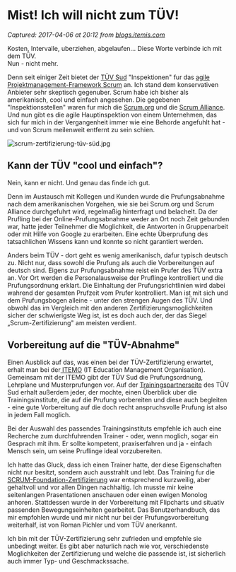 # Mist! Ich will nicht zum TÜV!

_Captured: 2017-04-06 at 20:12 from [blogs.itemis.com](https://blogs.itemis.com/de/mist-ich-will-nicht-zum-t%C3%BCv?utm_source=hs_email&utm_medium=email&utm_content=50066132&_hsenc=p2ANqtz-8YPPRSzJU1RSHJZzfStM3Qihhcgy_ED0gw81kfw_WBGcsGqNetgYDxaKMkR8gDLyfCCtNHv1WEfl0rK9UJKtmEHOHUX05al87EQ7l9_p66JgjtKUQ&_hsmi=50065691)_

Kosten, Intervalle, uberziehen, abgelaufen... Diese Worte verbinde ich mit dem TÜV.   
Nun - nicht mehr.

Denn seit einiger Zeit bietet der [TÜV Sud](http://www.tuev-sued.de/home_de) "Inspektionen" fur das [agile Projektmanagement-Framework Scrum](http://www.tuev-sued.de/akademie-de/examination-institute/portfolio/scrum) an. Ich stand dem konservativen Anbieter sehr skeptisch gegenuber. Scrum habe ich bisher als amerikanisch, cool und einfach angesehen. Die gegebenen "Inspektionsstellen" waren fur mich die [Scrum.org](https://www.scrum.org/) und die [Scrum Alliance](https://www.scrumalliance.org/). Und nun gibt es die agile Hauptinspektion von einem Unternehmen, das sich fur mich in der Vergangenheit immer wie eine Behorde angefuhlt hat - und von Scrum meilenweit entfernt zu sein schien.

![scrum-zertifizierung-tüv-süd.jpg](https://blogs.itemis.com/hs-fs/hubfs/Blog/Agile/scrum-zertifizierung-tu%CC%88v-su%CC%88d.jpg?t=1491488351797&width=362&height=173&name=scrum-zertifizierung-tu%CC%88v-su%CC%88d.jpg)

## **Kann der TÜV "cool und einfach"?**

Nein, kann er nicht. Und genau das finde ich gut.

Denn im Austausch mit Kollegen und Kunden wurde die Prufungsabnahme nach dem amerikanischen Vorgehen, wie sie bei Scrum.org und Scrum Alliance durchgefuhrt wird, regelmaßig hinterfragt und belachelt. Da der Prufling bei der Online-Prufungsabnahme weder an Ort noch Zeit gebunden war, hatte jeder Teilnehmer die Moglichkeit, die Antworten in Gruppenarbeit oder mit Hilfe von Google zu erarbeiten. Eine echte Überprufung des tatsachlichen Wissens kann und konnte so nicht garantiert werden.

Anders beim TÜV - dort geht es wenig amerikanisch, dafur typisch deutsch zu. Nicht nur, dass sowohl die Prufung als auch die Vorbereitungen auf deutsch sind. Eigens zur Prufungsabnahme reist ein Prufer des TÜV extra an. Vor Ort werden die Personalausweise der Pruflinge kontrolliert und die Prufungsordnung erklart. Die Einhaltung der Prufungsrichtlinien wird dabei wahrend der gesamten Prufzeit vom Prufer kontrolliert. Man ist mit sich und dem Prufungsbogen alleine - unter den strengen Augen des TÜV. Und obwohl das im Vergleich mit den anderen Zertifizierungsmoglichkeiten sicher der schwierigste Weg ist, ist es doch auch der, der das Siegel „Scrum-Zertifizierung" am meisten verdient.

## **Vorbereitung auf die "TÜV-Abnahme"**

Einen Ausblick auf das, was einen bei der TÜV-Zertifizierung erwartet, erhalt man bei der[ ITEMO](http://www.itemo.org/topic/agile-project-management-according-to-scrum) (IT Education Management Organisation). Gemeinsam mit der ITEMO gibt der TÜV Sud die Prufungsordnung, Lehrplane und Musterprufungen vor. Auf der [Trainingspartnerseite](http://www.tuev-sued.de/akademie-de/examination-institute/trainingsinstitute/scrum) des TÜV Sud erhalt außerdem jeder, der mochte, einen Überblick uber die Trainingsinstitute, die auf die Prufung vorbereiten und diese auch begleiten - eine gute Vorbereitung auf die doch recht anspruchsvolle Prufung ist also in jedem Fall moglich.

Bei der Auswahl des passendes Trainingsinstituts empfehle ich auch eine Recherche zum durchfuhrenden Trainer - oder, wenn moglich, sogar ein Gesprach mit ihm. Er sollte kompetent, praxiserfahren und ja - einfach Mensch sein, um seine Pruflinge ideal vorzubereiten.

Ich hatte das Gluck, dass ich einen Trainer hatte, der diese Eigenschaften nicht nur besitzt, sondern auch ausstrahlt und lebt. Das Training fur die [SCRUM-Foundation-Zertifizierung](https://www.itemis.com/de/agile/scrum/zertifizierungen/) war entsprechend kurzweilig, aber gehaltvoll und vor allen Dingen nachhaltig. Ich musste mir keine seitenlangen Prasentationen anschauen oder einen ewigen Monolog anhoren. Stattdessen wurde in der Vorbereitung mit Flipcharts und situativ passenden Bewegungseinheiten gearbeitet. Das Benutzerhandbuch, das mir empfohlen wurde und mir nicht nur bei der Prufungsvorbereitung weiterhalf, ist von Roman Pichler und vom TÜV anerkannt.

Ich bin mit der TÜV-Zertifizierung sehr zufrieden und empfehle sie unbedingt weiter. Es gibt aber naturlich nach wie vor, verschiedenste Moglichkeiten der Zertifizierung und welche die passende ist, ist sicherlich auch immer Typ- und Geschmackssache.
